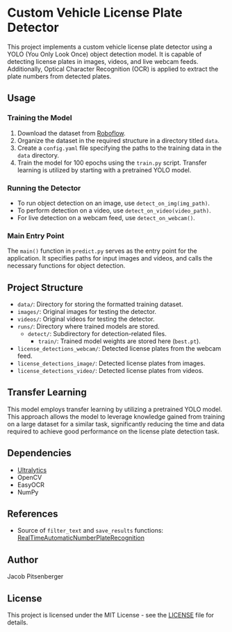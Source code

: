 # Custom Vehicle License Plate Detector

This project implements a custom vehicle license plate detector using a YOLO (You Only Look Once) object detection model. It is capable of detecting license plates in images, videos, and live webcam feeds. Additionally, Optical Character Recognition (OCR) is applied to extract the plate numbers from detected plates.

## Usage

### Training the Model
1. Download the dataset from [Roboflow](https://universe.roboflow.com/samrat-sahoo/license-plates-f8vsn).
2. Organize the dataset in the required structure in a directory titled `data`.
3. Create a `config.yaml` file specifying the paths to the training data in the `data` directory.
4. Train the model for 100 epochs using the `train.py` script. Transfer learning is utilized by starting with a pretrained YOLO model.

### Running the Detector
- To run object detection on an image, use `detect_on_img(img_path)`.
- To perform detection on a video, use `detect_on_video(video_path)`.
- For live detection on a webcam feed, use `detect_on_webcam()`.

### Main Entry Point
The `main()` function in `predict.py` serves as the entry point for the application. It specifies paths for input images and videos, and calls the necessary functions for object detection.

## Project Structure
- `data/`: Directory for storing the formatted training dataset.
- `images/`: Original images for testing the detector.
- `videos/`: Original videos for testing the detector.
- `runs/`: Directory where trained models are stored.
  - `detect/`: Subdirectory for detection-related files.
    - `train/`: Trained model weights are stored here (`best.pt`).
- `license_detections_webcam/`: Detected license plates from the webcam feed.
- `license_detections_image/`: Detected license plates from images.
- `license_detections_video/`: Detected license plates from videos.

## Transfer Learning
This model employs transfer learning by utilizing a pretrained YOLO model. This approach allows the model to leverage knowledge gained from training on a large dataset for a similar task, significantly reducing the time and data required to achieve good performance on the license plate detection task.

## Dependencies
- [Ultralytics](https://github.com/ultralytics/yolov5)
- OpenCV
- EasyOCR
- NumPy

## References
- Source of `filter_text` and `save_results` functions:
  [RealTimeAutomaticNumberPlateRecognition](https://github.com/nicknochnack/RealTimeAutomaticNumberPlateRecognition/blob/main/Automatic%20Number%20Plate%20Detection.ipynb)

## Author
Jacob Pitsenberger

## License
This project is licensed under the MIT License - see the [LICENSE](LICENSE) file for details.